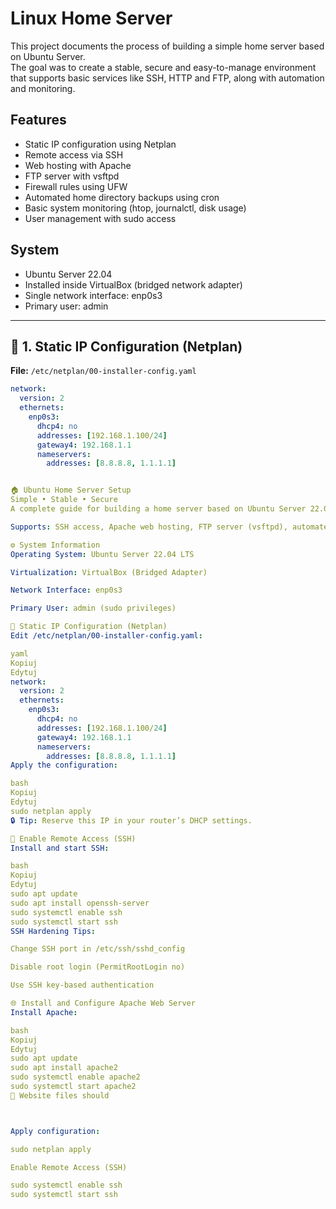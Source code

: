 # Linux Home Server

This project documents the process of building a simple home server based on Ubuntu Server.  
The goal was to create a stable, secure and easy-to-manage environment that supports basic services like SSH, HTTP and FTP, along with automation and monitoring.

## Features

- Static IP configuration using Netplan
- Remote access via SSH
- Web hosting with Apache
- FTP server with vsftpd
- Firewall rules using UFW
- Automated home directory backups using cron
- Basic system monitoring (htop, journalctl, disk usage)
- User management with sudo access

## System

- Ubuntu Server 22.04
- Installed inside VirtualBox (bridged network adapter)
- Single network interface: enp0s3
- Primary user: admin
---

## 📡 1. Static IP Configuration (Netplan)

**File:** `/etc/netplan/00-installer-config.yaml`

```yaml
network:
  version: 2
  ethernets:
    enp0s3:
      dhcp4: no
      addresses: [192.168.1.100/24]
      gateway4: 192.168.1.1
      nameservers:
        addresses: [8.8.8.8, 1.1.1.1]


🏠 Ubuntu Home Server Setup
Simple • Stable • Secure
A complete guide for building a home server based on Ubuntu Server 22.04 LTS.

Supports: SSH access, Apache web hosting, FTP server (vsftpd), automated backups, and basic system monitoring.

⚙️ System Information
Operating System: Ubuntu Server 22.04 LTS

Virtualization: VirtualBox (Bridged Adapter)

Network Interface: enp0s3

Primary User: admin (sudo privileges)

📡 Static IP Configuration (Netplan)
Edit /etc/netplan/00-installer-config.yaml:

yaml
Kopiuj
Edytuj
network:
  version: 2
  ethernets:
    enp0s3:
      dhcp4: no
      addresses: [192.168.1.100/24]
      gateway4: 192.168.1.1
      nameservers:
        addresses: [8.8.8.8, 1.1.1.1]
Apply the configuration:

bash
Kopiuj
Edytuj
sudo netplan apply
🔒 Tip: Reserve this IP in your router’s DHCP settings.

🔐 Enable Remote Access (SSH)
Install and start SSH:

bash
Kopiuj
Edytuj
sudo apt update
sudo apt install openssh-server
sudo systemctl enable ssh
sudo systemctl start ssh
SSH Hardening Tips:

Change SSH port in /etc/ssh/sshd_config

Disable root login (PermitRootLogin no)

Use SSH key-based authentication

🌐 Install and Configure Apache Web Server
Install Apache:

bash
Kopiuj
Edytuj
sudo apt update
sudo apt install apache2
sudo systemctl enable apache2
sudo systemctl start apache2
📂 Website files should



Apply configuration:

sudo netplan apply

Enable Remote Access (SSH)

sudo systemctl enable ssh
sudo systemctl start ssh
